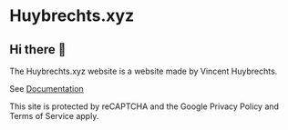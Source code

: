 # Huybrechts.xyz

## Hi there 👋

The Huybrechts.xyz website is a website made by Vincent Huybrechts.

See [Documentation](https://docs.huybrechts.xyz)

This site is protected by reCAPTCHA and the Google Privacy Policy and Terms of Service apply.
